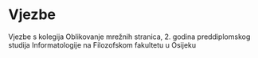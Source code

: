 # Vjezbe
Vjezbe s kolegija Oblikovanje mrežnih stranica, 2. godina preddiplomskog studija Informatologije na Filozofskom fakultetu u Osijeku

